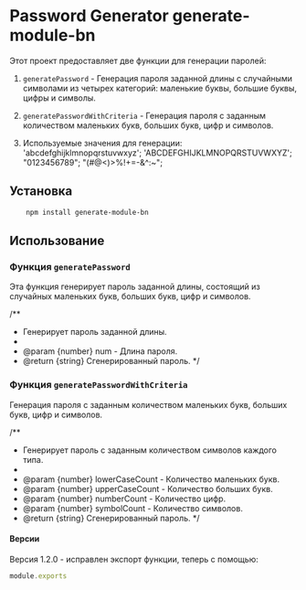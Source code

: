 # Password Generator generate-module-bn

Этот проект предоставляет две функции для генерации паролей:

1. `generatePassword` - Генерация пароля заданной длины с случайными символами из четырех категорий: маленькие буквы, большие буквы, цифры и символы.
2. `generatePasswordWithCriteria` - Генерация пароля с заданным количеством маленьких букв, больших букв, цифр и символов.

3. Используемые значения для генерации:
'abcdefghijklmnopqrstuvwxyz';
'ABCDEFGHIJKLMNOPQRSTUVWXYZ';
"0123456789";
"(#@<)>%!+=-&^:~";


## Установка
```bash
    npm install generate-module-bn
```
## Использование

### Функция `generatePassword`

Эта функция генерирует пароль заданной длины, состоящий из случайных маленьких букв, больших букв, цифр и символов.

/**
 * Генерирует пароль заданной длины.
 * 
 * @param {number} num - Длина пароля.
 * @return {string} Сгенерированный пароль.
 */

### Функция `generatePasswordWithCriteria`

Генерация пароля с заданным количеством маленьких букв, больших букв, цифр и символов.

/**
 * Генерирует пароль с заданным количеством символов каждого типа.
 * 
 * @param {number} lowerCaseCount - Количество маленьких букв.
 * @param {number} upperCaseCount - Количество больших букв.
 * @param {number} numberCount - Количество цифр.
 * @param {number} symbolCount - Количество символов.
 * @return {string} Сгенерированный пароль.
 */

#### Версии 

Версия 1.2.0 - исправлен экспорт функции, теперь с помощью: 

```javascript
module.exports
```